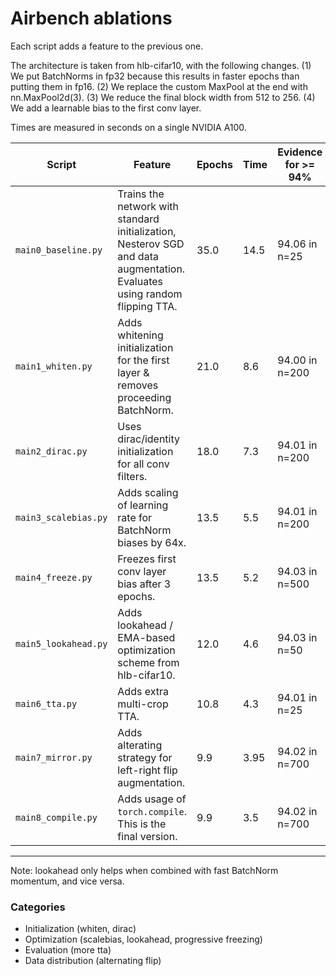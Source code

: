 # Airbench ablations

Each script adds a feature to the previous one.

The architecture is taken from hlb-cifar10, with the following changes. (1) We put BatchNorms in fp32
because this results in faster epochs than putting them in fp16. (2) We replace the custom MaxPool at
the end with nn.MaxPool2d(3). (3) We reduce the final block width from 512 to 256. (4) We add a
learnable bias to the first conv layer.

Times are measured in seconds on a single NVIDIA A100.

| Script | Feature | Epochs | Time | Evidence for >= 94% |
| - | - | - | - | - |
| `main0_baseline.py` | Trains the network with standard initialization, Nesterov SGD and data augmentation. Evaluates using random flipping TTA. | 35.0 | 14.5 | 94.06 in n=25 |
| `main1_whiten.py` | Adds whitening initialization for the first layer & removes proceeding BatchNorm. | 21.0 | 8.6 | 94.00 in n=200 |
| `main2_dirac.py` | Uses dirac/identity initialization for all conv filters. | 18.0 | 7.3 | 94.01 in n=200 |
| `main3_scalebias.py` | Adds scaling of learning rate for BatchNorm biases by 64x. | 13.5 | 5.5 | 94.01 in n=200 |
| `main4_freeze.py` | Freezes first conv layer bias after 3 epochs. | 13.5 | 5.2 | 94.03 in n=500 |
| `main5_lookahead.py` | Adds lookahead / EMA-based optimization scheme from hlb-cifar10. | 12.0 | 4.6 | 94.03 in n=50 |
| `main6_tta.py` | Adds extra multi-crop TTA. | 10.8 | 4.3 | 94.01 in n=25 |
| `main7_mirror.py` | Adds alterating strategy for left-right flip augmentation. | 9.9 | 3.95 | 94.02 in n=700 |
| `main8_compile.py` | Adds usage of `torch.compile`. This is the final version. | 9.9 | 3.5 | 94.02 in n=700 |

---
Note: lookahead only helps when combined with fast BatchNorm momentum, and vice versa.

### Categories
* Initialization (whiten, dirac)
* Optimization (scalebias, lookahead, progressive freezing)
* Evaluation (more tta)
* Data distribution (alternating flip)

